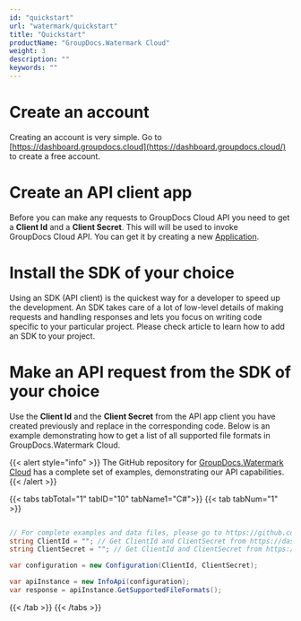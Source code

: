 ```yaml
---
id: "quickstart"
url: "watermark/quickstart"
title: "Quickstart"
productName: "GroupDocs.Watermark Cloud"
weight: 3
description: ""
keywords: ""
---
```


# Create an account #

Creating an account is very simple. Go to [https://dashboard.groupdocs.cloud](https://dashboard.groupdocs.cloud/) to create a free account. 

# Create an API client app #

Before you can make any requests to GroupDocs Cloud API you need to get a **Client Id** and a **Client Secret**.
This will will be used to invoke GroupDocs Cloud API. You can get it by creating a new [Application](https://dashboard.groupdocs.cloud/applications).

# Install the SDK of your choice #

Using an SDK (API client) is the quickest way for a developer to speed up the development. An SDK takes care of a lot of low-level details of making requests and handling responses and lets you focus on writing code specific to your particular project. Please check  article to learn how to add an SDK to your project.

# Make an API request from the SDK of your choice #

Use the **Client Id** and the **Client Secret** from the API app client you have created previously and replace in the corresponding code. Below is an example demonstrating how to get a list of all supported file formats in GroupDocs.Watermark Cloud.

{{< alert style="info" >}}
The GitHub repository for [GroupDocs.Watermark Cloud](https://github.com/groupdocs-watermark-cloud) has a complete set of examples, demonstrating our API capabilities.
{{< /alert >}}


{{< tabs tabTotal="1" tabID="10" tabName1="C#">}}
{{< tab tabNum="1" >}}

```csharp

// For complete examples and data files, please go to https://github.com/groupdocs-watermark-cloud/groupdocs-watermark-cloud-dotnet-samples
string ClientId = ""; // Get ClientId and ClientSecret from https://dashboard.groupdocs.cloud
string ClientSecret = ""; // Get ClientId and ClientSecret from https://dashboard.groupdocs.cloud

var configuration = new Configuration(ClientId, ClientSecret);

var apiInstance = new InfoApi(configuration);
var response = apiInstance.GetSupportedFileFormats();

```

{{< /tab >}} 
{{< /tabs >}}

